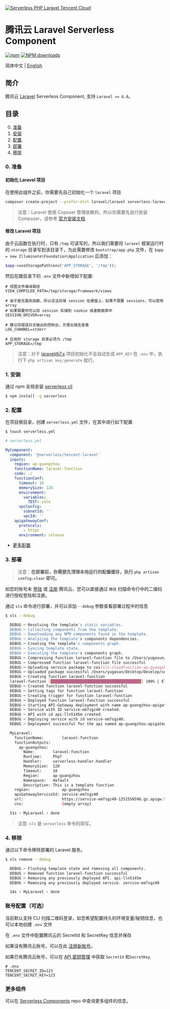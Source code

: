 [![Serverless PHP Laravel Tencent Cloud](https://img.serverlesscloud.cn/20191226/1577347087676-website_%E9%95%BF.png)](http://serverless.com)

# 腾讯云 Laravel Serverless Component

[![npm](https://img.shields.io/npm/v/%40serverless%2Ftencent-laravel)](http://www.npmtrends.com/%40serverless%2Ftencent-laravel)
[![NPM downloads](http://img.shields.io/npm/dm/%40serverless%2Ftencent-laravel.svg?style=flat-square)](http://www.npmtrends.com/%40serverless%2Ftencent-laravel)

简体中文 | [English](https://github.com/serverless-components/tencent-thinkphp/blob/master/README.en.md)

## 简介

腾讯云 [Laravel](https://github.com/laravel/laravel) Serverless Component, 支持 `Laravel >= 6.0`。

## 目录

0. [准备](#0-准备)
1. [安装](#1-安装)
1. [配置](#2-配置)
1. [部署](#3-部署)
1. [移除](#4-移除)

### 0. 准备

#### 初始化 Laravel 项目

在使用此组件之前，你需要先自己初始化一个 `laravel` 项目

```bash
composer create-project --prefer-dist laravel/laravel serverless-laravel
```

> 注意：Laravel 使用 Coposer 管理依赖的，所以你需要先自行安装 Composer，请参考 [官方安装文档](https://getcomposer.org/doc/00-intro.md#installation-linux-unix-macos)

#### 修改 Laravel 项目

由于云函数在执行时，只有 `/tmp` 可读写的，所以我们需要将 `laravel` 框架运行时的 `storage` 目录写到该目录下，为此需要修改 `bootstrap/app.php` 文件，在 `$app = new Illuminate\Foundation\Application` 后添加：

```php
$app->useStoragePath(env('APP_STORAGE', '/tmp'));
```

然后在跟目录下的 `.env` 文件中新增如下配置:

```dotenv
# 视图文件编译路径
VIEW_COMPILED_PATH=/tmp/storage/framework/views

# 由于是无服务函数，所以没法存储 session 在硬盘上，如果不需要 sessions，可以使用 array
# 如果需要你可以将 session 存储到 cookie 或者数据库中
SESSION_DRIVER=array

# 建议将错误日志输出到控制台，方便云端去查看
LOG_CHANNEL=stderr

# 应用的 storage 目录必须为 /tmp
APP_STORAGE=/tmp
```

> 注意：对于 laravel@7.x 项目初始化不会自动生成 `APP_KEY` 在 `.env` 中，执行下 `php artisan key:generate` 就行。

### 1. 安装

通过 npm 全局安装 [serverless cli](https://github.com/serverless/serverless)

```bash
$ npm install -g serverless
```

### 2. 配置

在项目根目录，创建 `serverless.yml` 文件，在其中进行如下配置

```bash
$ touch serverless.yml
```

```yml
# serverless.yml

MyComponent:
  component: '@serverless/tencent-laravel'
  inputs:
    region: ap-guangzhou
    functionName: laravel-function
    code: ./
    functionConf:
      timeout: 10
      memorySize: 128
      environment:
        variables:
          TEST: vale
      vpcConfig:
        subnetId: ''
        vpcId: ''
    apigatewayConf:
      protocols:
        - https
      environment: release
```

- [更多配置](https://github.com/serverless-components/tencent-laravel/tree/master/docs/configure.md)

### 3. 部署

> 注意：**在部署前，你需要先清理本地运行的配置缓存，执行 `php artisan config:clear` 即可。**

如您的账号未 [登陆](https://cloud.tencent.com/login) 或 [注册](https://cloud.tencent.com/register) 腾讯云，您可以直接通过 `微信` 扫描命令行中的二维码进行授权登陆和注册。

通过 `sls` 命令进行部署，并可以添加 `--debug` 参数查看部署过程中的信息

```bash
$ sls --debug

  DEBUG ─ Resolving the template's static variables.
  DEBUG ─ Collecting components from the template.
  DEBUG ─ Downloading any NPM components found in the template.
  DEBUG ─ Analyzing the template's components dependencies.
  DEBUG ─ Creating the template's components graph.
  DEBUG ─ Syncing template state.
  DEBUG ─ Executing the template's components graph.
  DEBUG ─ Compressing function laravel-function file to /Users/yugasun/Desktop/Develop/serverless/tencent-laravel/example/.serverless/laravel-function.zip.
  DEBUG ─ Compressed function laravel-function file successful
  DEBUG ─ Uploading service package to cos[sls-cloudfunction-ap-guangzhou-code]. sls-cloudfunction-default-laravel-function-1584409722.zip
  DEBUG ─ Uploaded package successful /Users/yugasun/Desktop/Develop/serverless/tencent-laravel/example/.serverless/laravel-function.zip
  DEBUG ─ Creating function laravel-function
  laravel-function [████████████████████████████████████████] 100% | ETA: 0s | Speed: 437.95k/s
  DEBUG ─ Created function laravel-function successful
  DEBUG ─ Setting tags for function laravel-function
  DEBUG ─ Creating trigger for function laravel-function
  DEBUG ─ Deployed function laravel-function successful
  DEBUG ─ Starting API-Gateway deployment with name ap-guangzhou-apigateway in the ap-guangzhou region
  DEBUG ─ Service with ID service-em7sgz40 created.
  DEBUG ─ API with id api-lln5145m created.
  DEBUG ─ Deploying service with id service-em7sgz40.
  DEBUG ─ Deployment successful for the api named ap-guangzhou-apigateway in the ap-guangzhou region.

  MyLaravel:
    functionName:        laravel-function
    functionOutputs:
      ap-guangzhou:
        Name:        laravel-function
        Runtime:     Php7
        Handler:     serverless-handler.handler
        MemorySize:  128
        Timeout:     10
        Region:      ap-guangzhou
        Namespace:   default
        Description: This is a template function
    region:              ap-guangzhou
    apiGatewayServiceId: service-em7sgz40
    url:                 https://service-em7sgz40-1251556596.gz.apigw.tencentcs.com/release/
    cns:                 (empty array)

  51s › MyLaravel › done
```

> 注意: `sls` 是 `serverless` 命令的简写。

### 4. 移除

通过以下命令移除部署的 Laravel 服务。

```bash
$ sls remove --debug

  DEBUG ─ Flushing template state and removing all components.
  DEBUG ─ Removed function laravel-function successful
  DEBUG ─ Removing any previously deployed API. api-lln5145m
  DEBUG ─ Removing any previously deployed service. service-em7sgz40

  14s › MyLaravel › done
```

### 账号配置（可选）

当前默认支持 CLI 扫描二维码登录，如您希望配置持久的环境变量/秘钥信息，也可以本地创建 `.env` 文件

在 `.env` 文件中配置腾讯云的 SecretId 和 SecretKey 信息并保存

如果没有腾讯云账号，可以在此 [注册新账号](https://cloud.tencent.com/register)。

如果已有腾讯云账号，可以在 [API 密钥管理](https://console.cloud.tencent.com/cam/capi) 中获取 `SecretId` 和`SecretKey`.

```text
# .env
TENCENT_SECRET_ID=123
TENCENT_SECRET_KEY=123
```

### 更多组件

可以在 [Serverless Components](https://github.com/serverless/components) repo 中查询更多组件的信息。
